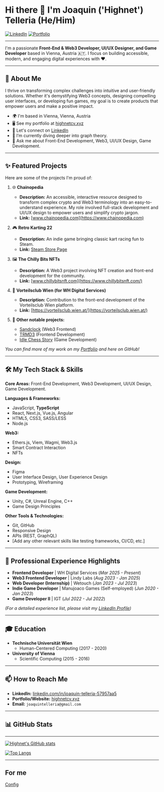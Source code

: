 # Hi there 👋 I'm Joaquin ('Highnet') Telleria (He/Him)

<a href="https://www.linkedin.com/in/joaquin-telleria-57957aa5" target="_blank"><img src="https://img.shields.io/badge/LinkedIn-0077B5?style=for-the-badge&logo=linkedin&logoColor=white" alt="LinkedIn"/></a>
<a href="https://highnetcv.xyz/" target="_blank"><img src="https://img.shields.io/badge/Portfolio-highnetcv.xyz-brightgreen?style=for-the-badge" alt="Portfolio"/></a>
****

I'm a passionate **Front-End & Web3 Developer, UI/UX Designer, and Game Developer** based in Vienna, Austria 🇦🇹. I focus on building accessible, modern, and engaging digital experiences with ❤️.

---

## 🚀 About Me

I thrive on transforming complex challenges into intuitive and user-friendly solutions. Whether it's demystifying Web3 concepts, designing compelling user interfaces, or developing fun games, my goal is to create products that empower users and make a positive impact.

* 🌍 I'm based in Vienna, Vienna, Austria
* 🖥️ See my portfolio at [highnetcv.xyz](https://highnetcv.xyz/)
* 🤝 Let's connect on [LinkedIn](https://www.linkedin.com/in/joaquin-telleria-57957aa5)
* 🌱 I’m currently diving deeper into graph theory.
* 💬 Ask me about Front-End Development, Web3, UI/UX Design, Game Development.

---

## ✨ Featured Projects

Here are some of the projects I'm proud of:

1.  🌐 **Chainopedia**
    * **Description:** An accessible, interactive resource designed to transform complex crypto and Web3 terminology into an easy-to-understand experience. My role involved full-stack development and UI/UX design to empower users and simplify crypto jargon.
    * **Link:** [www.chainopedia.com](https://www.chainopedia.com)

2.  🎮 **Retro Karting 22**
    * **Description:** An indie game bringing classic kart racing fun to Steam.
    * **Link:** [Steam Store Page](https://store.steampowered.com/app/1906070/Retro_Karting_22/)

3.  🖼️ **The Chilly Bits NFTs**
    * **Description:** A Web3 project involving NFT creation and front-end development for the community.
    * **Link:** [www.chillybitsnft.com](https://www.chillybitsnft.com/)

4.  🏢 **Vorteilsclub Wien (for WH Digital Services)**
    * **Description:** Contribution to the front-end development of the Vorteilsclub Wien platform.
    * **Link:** [https://vorteilsclub.wien.at/](https://vorteilsclub.wien.at/)

5.  🔗 **Other notable projects:**
    * [Sandclock](https://app.sandclock.org/) (Web3 Frontend)
    * [TRMD3](https://trmd3.com/) (Frontend Development)
    * [Idle Chess Story](https://store.steampowered.com/app/1067110/Idle_Chess_Story/) (Game Development)

*You can find more of my work on my [Portfolio](https://highnetcv.xyz/) and here on GitHub!*

---

## 🛠️ My Tech Stack & Skills

**Core Areas:** Front-End Development, Web3 Development, UI/UX Design, Game Development.

**Languages & Frameworks:**
* JavaScript, **TypeScript**
* React, Next.js, Vue.js, Angular
* HTML5, CSS3, SASS/LESS
* Node.js

**Web3:**
* Ethers.js, Viem, Wagmi, Web3.js
* Smart Contract Interaction
* NFTs

**Design:**
* Figma
* User Interface Design, User Experience Design
* Prototyping, Wireframing

**Game Development:**
* Unity, C#, Unreal Engine, C++
* Game Design Principles

**Other Tools & Technologies:**
* Git, GitHub
* Responsive Design
* APIs (REST, GraphQL)
* [Add any other relevant skills like testing frameworks, CI/CD, etc.]

---

## 💼 Professional Experience Highlights

* **Frontend Developer** | WH Digital Services (_Mar 2025 - Present_)
* **Web3 Frontend Developer** | Lindy Labs (_Aug 2023 - Jan 2025_)
* **Web Developer (Internship)** | Wetouch (_Jan 2023 - Jul 2023_)
* **Indie Game Developer** | Manujoaco Games (Self-employed) (_Jun 2020 - Jan 2023_)
* **Game Developer II** | IGT (_Jul 2022 - Jul 2022_)

*(For a detailed experience list, please visit my [LinkedIn Profile](https://www.linkedin.com/in/joaquin-telleria-57957aa5))*

---

## 🎓 Education

* **Technische Universität Wien**
    * Human-Centered Computing (2017 - 2020)
* **University of Vienna**
    * Scientific Computing (2015 - 2016)

---

## 📫 How to Reach Me

* **LinkedIn:** [linkedin.com/in/joaquin-telleria-57957aa5](https://www.linkedin.com/in/joaquin-telleria-57957aa5)
* **Portfolio/Website:** [highnetcv.xyz](https://highnetcv.xyz/)
* **Email:** `joaquintelleria@gmail.com` 

---

## 📊 GitHub Stats

---

[![Highnet's GitHub stats](https://github-readme-stats.vercel.app/api?username=highnet)](https://github.com/anuraghazra/github-readme-stats)

[![Top Langs](https://github-readme-stats.vercel.app/api/top-langs/?username=highnet&layout=compact)](https://github.com/anuraghazra/github-readme-stats)

---

## For me
[Config](https://github.com/highnet/config)
